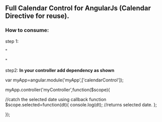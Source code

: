 <h2>Full Calendar Control for AngularJs (Calendar Directive for reuse).</h2>

<h3>How to consume:</h3>

step 1:

"<div class="col-lg-2">
    <my-calendar month="06" year="2014" on-select="selected(dt)"></my-calendar>
</div>"

step2: <b> In your controller add dependency as shown</b>

var myApp=angular.module('myApp',['calendarControl']);

myApp.controller('myController',function($scope){

  //catch the selected date using callback function<br>
  $scope.selected=function(dt){
    console.log(dt); //returns selected date.
  };

});


